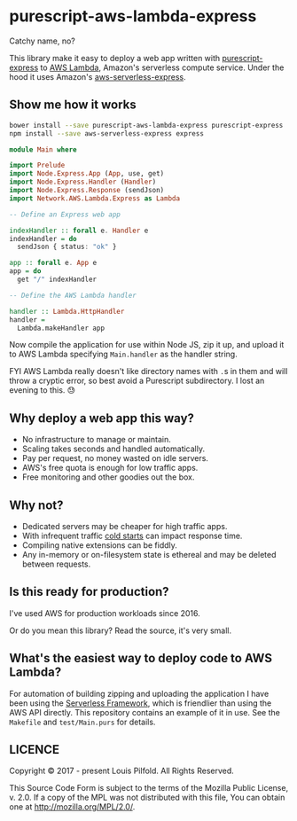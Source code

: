 # purescript-aws-lambda-express

Catchy name, no?

This library make it easy to deploy a web app written with
[purescript-express][ps-express] to [AWS Lambda][aws-lambda], Amazon's
serverless compute service. Under the hood it uses Amazon's
[aws-serverless-express][aws-s-e].

[ps-express]: https://github.com/nkly/purescript-express
[aws-lambda]: https://aws.amazon.com/lambda
[aws-s-e]: https://github.com/awslabs/aws-serverless-express


## Show me how it works

```sh
bower install --save purescript-aws-lambda-express purescript-express
npm install --save aws-serverless-express express
```

```purescript
module Main where

import Prelude
import Node.Express.App (App, use, get)
import Node.Express.Handler (Handler)
import Node.Express.Response (sendJson)
import Network.AWS.Lambda.Express as Lambda

-- Define an Express web app

indexHandler :: forall e. Handler e
indexHandler = do
  sendJson { status: "ok" }

app :: forall e. App e
app = do
  get "/" indexHandler

-- Define the AWS Lambda handler

handler :: Lambda.HttpHandler
handler =
  Lambda.makeHandler app
```

Now compile the application for use within Node JS, zip it up, and upload it
to AWS Lambda specifying `Main.handler` as the handler string.

FYI AWS Lambda really doesn't like directory names with `.`s in them and will
throw a cryptic error, so best avoid a Purescript subdirectory. I lost an
evening to this. 😓


## Why deploy a web app this way?

- No infrastructure to manage or maintain.
- Scaling takes seconds and handled automatically.
- Pay per request, no money wasted on idle servers.
- AWS's free quota is enough for low traffic apps.
- Free monitoring and other goodies out the box.

## Why not?

- Dedicated servers may be cheaper for high traffic apps.
- With infrequent traffic [cold starts][cold-starts] can impact response time.
- Compiling native extensions can be fiddly.
- Any in-memory or on-filesystem state is ethereal and may be deleted between requests.

[cold-starts]: https://aws.amazon.com/blogs/compute/container-reuse-in-lambda/


## Is this ready for production?

I've used AWS for production workloads since 2016.

Or do you mean this library? Read the source, it's very small.


## What's the easiest way to deploy code to AWS Lambda?

For automation of building zipping and uploading the application I have been
using the [Serverless Framework][serverless-framework], which is friendlier
than using the AWS API directly. This repository contains an example of it in
use. See the `Makefile` and `test/Main.purs` for details.

[serverless-framework]: https://serverless.com/framework


## LICENCE

Copyright © 2017 - present Louis Pilfold. All Rights Reserved.

This Source Code Form is subject to the terms of the Mozilla Public
License, v. 2.0. If a copy of the MPL was not distributed with this
file, You can obtain one at http://mozilla.org/MPL/2.0/.
